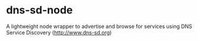 dns-sd-node
===========

A lightweight node wrapper to advertise and browse for services using DNS Service Discovery (http://www.dns-sd.org)
